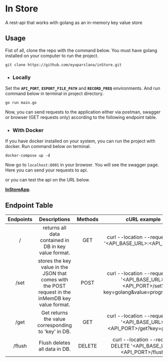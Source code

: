 # In Store

A rest-api that works with golang as an in-memory key value store

## Usage

Fist of all, clone the repo with the command below. You must have golang installed on your computer to run the project.

```shell
git clone https://github.com/eyuparslana/inStore.git
```

+ ### Locally

Set the **`API_PORT`**, **`EXPORT_FILE_PATH`** and **`RECORD_FREQ`** environments. And run command below in terminal in
project directory.

```shell
go run main.go
```

Now, you can send requests to the application either via postman, swagger or browser (GET requests only) according to
the following endpoint table.

+ ### With Docker

If you have docker installed on your system, you can run the project with docker. Run command below on terminal.

````shell
docker-compose up -d
````

Now go to `localhost:8001` in your browser. You will see the swagger page. Here you can send your requests to api.

or you can test the api on the URL below.

**[InStoreApp](https://in-store-app.ew.r.appspot.com/)**.

## Endpoint Table

| Endpoints | Descriptions |  Methods | cURL example |
| :------:| :-----------:| :-----------:| :-----------:|
| /   | returns all data contained in DB in key value format. | GET | curl --location --request GET '<API_BASE_URL>:<API_PORT>/' |
| /set | stores the key value in the JSON that comes with the POST request in the inMemDB key value format. |POST| curl --location --request GET '<API_BASE_URL>:<API_PORT>/set?key=golang&value=programming' |
| /get |Get returns the value corresponding to 'key' in DB. | GET | curl --location --request GET '<API_BASE_URL>:<API_PORT>/get?key=golang' |
| /flush | Flush deletes all data in DB. | DELETE | curl --location --request DELETE '<API_BASE_URL>:<API_PORT>/flush' |


